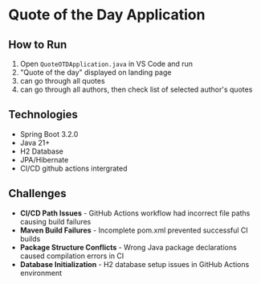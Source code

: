 # Quote of the Day Application

## How to Run

1. Open `QuoteOTDApplication.java` in VS Code and run
2. "Quote of the day" displayed on landing page
3. can go through all quotes
4. can go through all authors, then check list of selected author's quotes 

## Technologies

- Spring Boot 3.2.0
- Java 21+
- H2 Database
- JPA/Hibernate
- CI/CD github actions intergrated

## Challenges 
- **CI/CD Path Issues** - GitHub Actions workflow had incorrect file paths causing build failures
- **Maven Build Failures** - Incomplete pom.xml prevented successful CI builds
- **Package Structure Conflicts** - Wrong Java package declarations caused compilation errors in CI
- **Database Initialization** - H2 database setup issues in GitHub Actions environment


